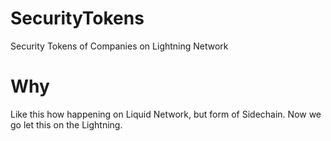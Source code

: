 # SecurityTokens
Security Tokens of Companies on Lightning Network

# Why
Like this how happening on Liquid Network, but form of Sidechain. Now we go let this on the Lightning. 

